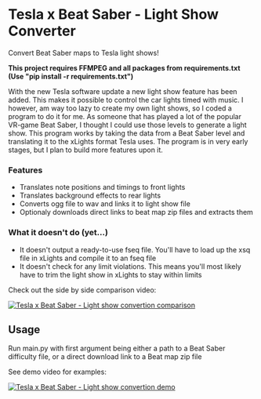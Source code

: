 # Tesla x Beat Saber - Light Show Converter
Convert Beat Saber maps to Tesla light shows!

**This project requires FFMPEG and all packages from requirements.txt (Use "pip install -r requirements.txt")**

With the new Tesla software update a new light show feature has been added. This makes it possible to control the car lights timed with music. I however, am way too lazy to create my own light shows, so I coded a program to do it for me. As someone that has played a lot of the popular VR-game Beat Saber, I thought I could use those levels to generate a light show. This program works by taking the data from a Beat Saber level and translating it to the xLights format Tesla uses. The program is in very early stages, but I plan to build more features upon it.

### Features
- Translates note positions and timings to front lights
- Translates background effects to rear lights
- Converts ogg file to wav and links it to light show file
- Optionaly downloads direct links to beat map zip files and extracts them

### What it doesn't do (yet...)
- It doesn't output a ready-to-use fseq file. You'll have to load up the xsq file in xLights and compile it to an fseq file
- It doesn't check for any limit violations. This means you'll most likely have to trim the light show in xLights to stay within limits


Check out the side by side comparison video:

[![Tesla x Beat Saber - Light show convertion comparison](https://img.youtube.com/vi/ruYNvcawnxQ/0.jpg)](https://youtu.be/ruYNvcawnxQ)


## Usage
Run main.py with first argument being either a path to a Beat Saber difficulty file, or a direct download link to a Beat map zip file

See demo video for examples:

[![Tesla x Beat Saber - Light show convertion demo](https://img.youtube.com/vi/BUHGyO1Vo-Q/0.jpg)](https://www.youtube.com/watch?v=BUHGyO1Vo-Q)

